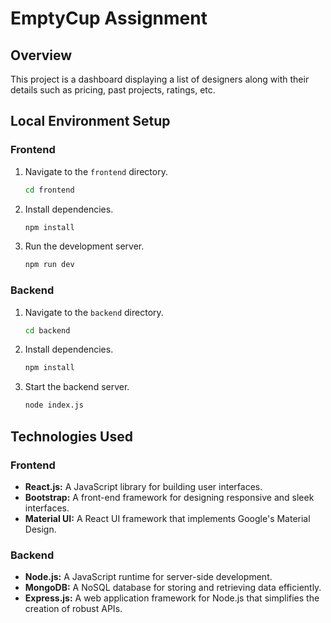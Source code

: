 # EmptyCup Assignment

## Overview

This project is a dashboard displaying a list of designers along with their details such as pricing, past projects, ratings, etc.

## Local Environment Setup

### Frontend

1. Navigate to the `frontend` directory.
   ```bash
   cd frontend
   ```

2. Install dependencies.
   ```bash
   npm install
   ```

3. Run the development server.
   ```bash
   npm run dev
   ```

### Backend

1. Navigate to the `backend` directory.
   ```bash
   cd backend
   ```

2. Install dependencies.
   ```bash
   npm install
   ```

3. Start the backend server.
   ```bash
   node index.js
   ```

## Technologies Used

### Frontend

- **React.js:** A JavaScript library for building user interfaces.
- **Bootstrap:** A front-end framework for designing responsive and sleek interfaces.
- **Material UI:** A React UI framework that implements Google's Material Design.

### Backend

- **Node.js:** A JavaScript runtime for server-side development.
- **MongoDB:** A NoSQL database for storing and retrieving data efficiently.
- **Express.js:** A web application framework for Node.js that simplifies the creation of robust APIs.
